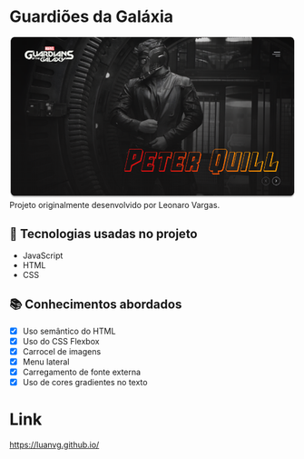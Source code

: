 # Guardiões da Galáxia
![Guardiões da Galáxia](./assets/preview.png)
Projeto originalmente desenvolvido por Leonaro Vargas.

## 🚀 Tecnologias usadas no projeto
- JavaScript
- HTML
- CSS

## 📚 Conhecimentos abordados
- [x] Uso semântico do HTML
- [x] Uso do CSS Flexbox
- [x] Carrocel de imagens
- [x] Menu lateral
- [x] Carregamento de fonte externa
- [x] Uso de cores gradientes no texto

# Link
https://luanvg.github.io/

